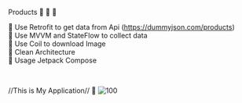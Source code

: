 Products 🎂 🍰 🍪

🍪 Use Retrofit to get data from Api (https://dummyjson.com/products) <br>
🍪 Use MVVM and StateFlow to collect data <br>
🍪 Use Coil to download Image <br>
🍪 Clean Architecture <br>
🍪 Usage Jetpack Compose <br>



<br>

//This is My Application//  📳
![100](https://github.com/user-attachments/assets/18b0ff39-3e49-4661-b86e-97dcc318fbb4)
